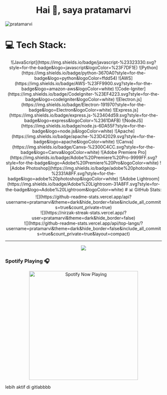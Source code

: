 <h1 align="center">Hai 👋, saya pratamarvi</h1>
<p align="left"> <img src="https://komarev.com/ghpvc/?username=pratamarvi&label=Profile%20views&color=0e75b6&style=flat" alt="pratamarvi" /> </p>


# 💻 Tech Stack:
<div align="center">
![JavaScript](https://img.shields.io/badge/javascript-%23323330.svg?style=for-the-badge&logo=javascript&logoColor=%23F7DF1E) ![Python](https://img.shields.io/badge/python-3670A0?style=for-the-badge&logo=python&logoColor=ffdd54) ![AWS](https://img.shields.io/badge/AWS-%23FF9900.svg?style=for-the-badge&logo=amazon-aws&logoColor=white) ![Code-Igniter](https://img.shields.io/badge/CodeIgniter-%23EF4223.svg?style=for-the-badge&logo=codeIgniter&logoColor=white) ![Electron.js](https://img.shields.io/badge/Electron-191970?style=for-the-badge&logo=Electron&logoColor=white) ![Express.js](https://img.shields.io/badge/express.js-%23404d59.svg?style=for-the-badge&logo=express&logoColor=%2361DAFB) ![NodeJS](https://img.shields.io/badge/node.js-6DA55F?style=for-the-badge&logo=node.js&logoColor=white) ![Apache](https://img.shields.io/badge/apache-%23D42029.svg?style=for-the-badge&logo=apache&logoColor=white) ![Canva](https://img.shields.io/badge/Canva-%2300C4CC.svg?style=for-the-badge&logo=Canva&logoColor=white) ![Adobe Premiere Pro](https://img.shields.io/badge/Adobe%20Premiere%20Pro-9999FF.svg?style=for-the-badge&logo=Adobe%20Premiere%20Pro&logoColor=white) ![Adobe Photoshop](https://img.shields.io/badge/adobe%20photoshop-%2331A8FF.svg?style=for-the-badge&logo=adobe%20photoshop&logoColor=white) ![Adobe Lightroom](https://img.shields.io/badge/Adobe%20Lightroom-31A8FF.svg?style=for-the-badge&logo=Adobe%20Lightroom&logoColor=white)
# 📊 GitHub Stats:
![](https://github-readme-stats.vercel.app/api?username=pratamarvi&theme=dark&hide_border=false&include_all_commits=true&count_private=true)<br/>
![](https://nirzak-streak-stats.vercel.app/?user=pratamarvi&theme=dark&hide_border=false)<br/>
![](https://github-readme-stats.vercel.app/api/top-langs/?username=pratamarvi&theme=dark&hide_border=false&include_all_commits=true&count_private=true&layout=compact)

---
[![](https://visitcount.itsvg.in/api?id=pratamarvi&icon=0&color=0)](https://visitcount.itsvg.in)
</div>
<!-- Proudly created with GPRM ( https://gprm.itsvg.in ) -->


### Spotify Playing 🎧
<div align="center">
<img src="https://spotify-recently-played-readme.vercel.app/api?user=21iclpmbpjbslenc34n5vg7yy&unique={true|1|on|yes}" alt="Spotify Now Playing" width="350" />
</div>




lebih aktif di gitlabbbb
